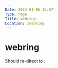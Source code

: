 ```yaml
---
Date: 2023-01-06 15:57
Type: Page
Title: webring
Location: /webring
---
```

# webring

<script>
  window.location.replace("https://webri.ng/webring/webloglol");
</script>
<noscript>
  Should re-direct to <https://webri.ng/webring/webloglol>.
</noscript>